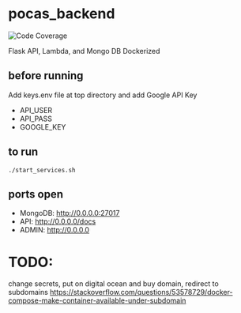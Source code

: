 # pocas_backend
![Code Coverage](https://github.com/velaraptor/pocas_backend/workflows/Code%20Coverage/badge.svg)

Flask API, Lambda, and Mongo DB Dockerized

## before running
Add keys.env file at top directory and add Google API Key
 * API_USER
* API_PASS
* GOOGLE_KEY
## to run
```
./start_services.sh
```
## ports open

 * MongoDB: http://0.0.0.0:27017
 * API: http://0.0.0.0/docs
 * ADMIN: http://0.0.0.0


# TODO: 
change secrets, put on digital ocean and buy domain, redirect to subdomains
https://stackoverflow.com/questions/53578729/docker-compose-make-container-available-under-subdomain
